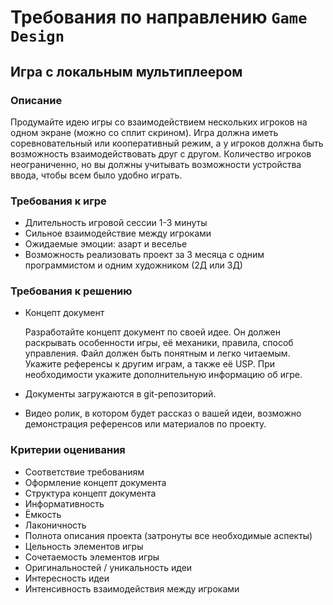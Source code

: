 # Требования по направлению `Game Design`
## Игра с локальным мультиплеером
### Описание
Продумайте идею игры со взаимодействием нескольких игроков на одном экране (можно со сплит скрином). Игра должна иметь соревновательный или кооперативный режим, а у игроков должна быть возможность взаимодействовать друг с другом. Количество игроков неограниченно, но вы должны учитывать возможности устройства ввода, чтобы всем было удобно играть.

### Требования к игре
* Длительность игровой сессии 1-3 минуты
* Сильное взаимодействие между игроками
* Ожидаемые эмоции: азарт и веселье
* Возможность реализовать проект за 3 месяца с одним программистом и одним художником (2Д или 3Д)

### Требования к решению
*   Концепт документ

    Разработайте концепт документ по своей идее. Он должен раскрывать особенности игры, её механики, правила, способ управления. Файл должен быть понятным и легко читаемым. Укажите референсы к другим играм, а также её USP. При необходимости укажите дополнительную информацию об игре. 
*   Документы загружаются в git-репозиторий.
*   Видео ролик, в котором будет рассказ о вашей идеи, возможно демонстрация референсов или материалов по проекту. 

### Критерии оценивания
* Соответствие требованиям
* Оформление концепт документа
* Структура концепт документа
* Информативность
* Ёмкость
* Лаконичность
* Полнота описания проекта (затронуты все необходимые аспекты)
* Цельность элементов игры
* Сочетаемость элементов игры
* Оригинальностей / уникальность идеи
* Интересность идеи
* Интенсивность взаимодействия между игроками


